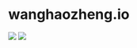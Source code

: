 # wanghaozheng.io
![](https://qgt-style.oss-cn-hangzhou.aliyuncs.com/newcoursep4/g1/g1-2-2/tenor.gif)
![](https://image.baidu.com/search/detail?ct=503316480&z=0&ipn=d&word=%E5%9B%BE%E7%89%87&hs=2&pn=0&spn=0&di=30250&pi=0&rn=1&tn=baiduimagedetail&is=0%2C0&ie=utf-8&oe=utf-8&cl=2&lm=-1&cs=1819216937%2C2118754409&os=1067563923%2C365697730&simid=4216974651%2C432563341&adpicid=0&lpn=0&ln=30&fr=ala&fm=&sme=&cg=&bdtype=0&oriquery=%E5%9B%BE%E7%89%87&objurl=https%3A%2F%2Fgimg2.baidu.com%2Fimage_search%2Fsrc%3Dhttp%3A%2F%2Fa4.att.hudong.com%2F27%2F67%2F01300000921826141299672233506.jpg%26refer%3Dhttp%3A%2F%2Fa4.att.hudong.com%26app%3D2002%26size%3Df9999%2C10000%26q%3Da80%26n%3D0%26g%3D0n%26fmt%3Djpeg%3Fsec%3D1615468415%26t%3Dbb7e24da7e919914c7599629ec5e583e&fromurl=ippr_z2C%24qAzdH3FAzdH3Fooo_z%26e3Brjpfgjp_z%26e3BvgAzdH3F8dnll_z%26e3Bip4s&gsm=1&islist=&querylist=)
